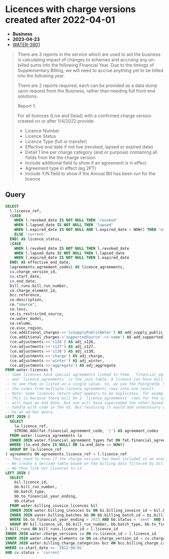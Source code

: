# Licences with charge versions created after 2022-04-01

- **Business**
- **2023-04-23**
- [WATER-3901](https://eaflood.atlassian.net/browse/WATER-3901)

> There are 3 reports in the service which are used to aid the business is calculating impact of changes to schemes and accruing any un-billed sums into the following Financial Year. Due to the timings of Supplementary Billing, we will need to accrue anything yet to be billed into the following year.
>
> There are 2 reports required, each can be provided as a data dump upon request from the Business, rather than needing full front end solutions.
>
> Report 1:
>
> For all licences (Live and Dead) with a confirmed charge version created on or after 1/4/2022 provide:
>
> - Licence Number
> - Licence Status
> - Licence Type (full or transfer)
> - Effective end date if not live (revoked, lapsed or expired date)
> - Detail 1 line per charge category (and or purpose) containing all fields from the the charge version
> - Include additional field to show if an agreement is in effect
> - Agreement type in effect (eg 2PT)
> - Include Y/N field to show if the Annual Bill has been run for the licence

## Query

```sql
SELECT
  l.licence_ref,
  (CASE
    WHEN l.revoked_date IS NOT NULL THEN 'revoked'
    WHEN l.lapsed_date IS NOT NULL THEN 'lapsed'
    WHEN l.expired_date IS NOT NULL AND l.expired_date < NOW() THEN 'expired'
    ELSE 'current'
  END) AS licence_status,
  (CASE
    WHEN l.revoked_date IS NOT NULL THEN l.revoked_date
    WHEN l.lapsed_date IS NOT NULL THEN l.lapsed_date
    WHEN l.expired_date IS NOT NULL THEN l.expired_date
  END) AS effective_end_date,
  (agreements.agreement_codes) AS licence_agreements,
  cv.charge_version_id,
  cv.start_date,
  cv.end_date,
  bill_runs.bill_run_number,
  ce.charge_element_id,
  bcc.reference,
  ce.description,
  ce."source",
  ce.loss,
  ce.is_restricted_source,
  ce.water_model,
  ce.volume,
  ce.eiuc_region,
  (ce.additional_charges->>'isSupplyPublicWater') AS add_supply_public_water,
  (ce.additional_charges->'supportedSource'->>'name') AS add_supported_source_name,
  (ce.adjustments->>'s126') AS adj_s126,
  (ce.adjustments->>'s127') AS adj_s127,
  (ce.adjustments->>'s130') AS adj_s130,
  (ce.adjustments->>'charge') AS adj_charge,
  (ce.adjustments->>'winter') AS adj_winter,
  (ce.adjustments->>'aggregate') AS adj_aggregate
FROM water.licences l
-- Some licences have special agreements linked to them. `financial_agreement_types` is the lookup table
-- and `licence_agreements` is the join table. A licence can have multiple agreements but the request was
-- to see them in listed as a single value. So, we use the PostgreSQL STRING_AGG() function to concatenate
-- the codes from multiple licence_agreements rows into one result.
-- Note: Some licences return what appears to be duplicates, for example AN/031/0014/056 will return 'S127|S127'.
-- This is because there will be 2 `licence_agreements` rows for the same licence and agreement type. Neither
-- will have an end date, but one will have superceded the other based on start_date. This is easy enough to
-- handle with code in the UI. But resolving it would add unnecessary complexity in SQL to what is intended to
-- be an ad-hoc query.
LEFT JOIN (
  SELECT
    la.licence_ref,
    STRING_AGG(fat.financial_agreement_code, '|') AS agreement_codes
  FROM water.licence_agreements la
  INNER JOIN water.financial_agreement_types fat ON fat.financial_agreement_type_id = la.financial_agreement_type_id
  WHERE (la.end_date IS NULL) OR la.end_date >= NOW()
  GROUP BY la.licence_ref
) agreements ON agreements.licence_ref = l.licence_ref
-- They need to know if the charge version has been included in an annual bill run this financial year.
-- We create a derived table based on the billing data filtered by bill run type, status and financial year.
-- We then link our licences to it
LEFT JOIN (
  SELECT
    bil.licence_id,
    bb.bill_run_number,
    bb.batch_type,
    bb.to_financial_year_ending,
    bb.status
  FROM water.billing_invoice_licences bil
  INNER JOIN water.billing_invoices bi ON bi.billing_invoice_id = bil.billing_invoice_id
  INNER JOIN water.billing_batches bb ON bb.billing_batch_id = bi.billing_batch_id
  WHERE bb.to_financial_year_ending = 2023 AND bb.status = 'sent' AND bb.batch_type = 'annual'
  GROUP BY bil.licence_id, bb.bill_run_number, bb.batch_type, bb.to_financial_year_ending, bb.status
) bill_runs ON bill_runs.licence_id = l.licence_id
INNER JOIN water.charge_versions cv ON cv.licence_id = l.licence_id
INNER JOIN water.charge_elements ce ON ce.charge_version_id = cv.charge_version_id
INNER JOIN water.billing_charge_categories bcc ON bcc.billing_charge_category_id = ce.billing_charge_category_id
WHERE cv.start_date >= '2022-04-01'
AND cv.status = 'current'
```
